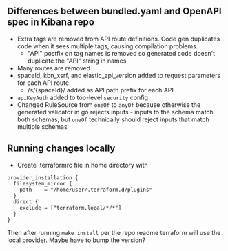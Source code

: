 ## Differences between bundled.yaml and OpenAPI spec in Kibana repo

- Extra tags are removed from API route definitions. Code gen duplicates code when it sees multiple tags, causing compilation problems.
  - "API" postfix on tag names is removed so generated code doesn't duplicate the "API" string in names
- Many routes are removed
- spaceId, kbn_xsrf, and elastic_api_version added to request parameters for each API route
  - /s/{spaceId}/ added as API path prefix for each API
- `apiKeyAuth` added to top-level `security` config
- Changed RuleSource from `oneOf` to `anyOf` because otherwise the generated validator in go rejects inputs - inputs to the schema match both schemas, but `oneOf` technically should reject inputs that match multiple schemas

## Running changes locally

- Create .terraformrc file in home directory with

```
provider_installation {
  filesystem_mirror {
    path    = "/home/user/.terraform.d/plugins"
  }
  direct {
    exclude = ["terraform.local/*/*"]
  }
}
```

Then after running `make install` per the repo readme terraform will use the local provider. Maybe have to bump the version?
